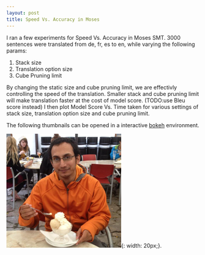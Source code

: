 ```yaml
---
layout: post
title: Speed Vs. Accuracy in Moses
---
```

I ran a few experiments for Speed Vs. Accuracy in Moses SMT. 3000 sentences were translated from de, fr, es to en, while varying the following params:

1. Stack size   
2. Translation option size  
3. Cube Pruning limit  

By changing the static size and cube pruning limit, we are effectivly controlling the speed of the translation. Smaller stack and cube pruning limit will make translation faster at the cost of model score. (TODO:use Bleu score instead) I then plot Model Score Vs. Time taken for various settings of stack size, translation option size and cube pruning limit.

The following thumbnails can be opened in a interactive [bokeh](http://bokeh.pydata.org/en/latest/) environment.

![smiley](https://raw.githubusercontent.com/arendu/arendu.github.io/master/images/selfie.jpg){: width: 20px;}.

